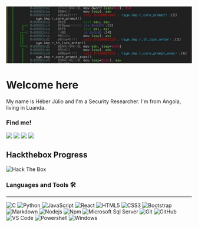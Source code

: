 <p align="center">
  <img src="./background.jpg">
</p>

# Welcome here

My name is Héber Júlio and I'm a Security Researcher. I'm from Angola, living in Luanda.

### Find me!
[<img src='https://cdn.jsdelivr.net/npm/simple-icons@3.0.1/icons/github.svg' height='40'>](https://github.com/kurogai)
[<img src='https://cdn.jsdelivr.net/npm/simple-icons@3.0.1/icons/linkedin.svg' height='40'>](https://www.linkedin.com/in/h%C3%A9ber-j%C3%BAlio-496120190/)
[<img src='https://cdn.jsdelivr.net/npm/simple-icons@3.0.1/icons/twitter.svg' height='40'>](https://twitter.com/kurogai_pwn)
[<img src='https://cdn.jsdelivr.net/npm/simple-icons@3.0.1/icons/hackerone.svg' height='40'>](https://hackerone.com/kurogai/)

## Hackthebox Progress
<img src="http://www.hackthebox.eu/badge/image/290062" alt="Hack The Box">

### Languages and Tools 🛠 
---
![C](http://img.shields.io/badge/-C-A8B9CC?style=flat-square&logo=c&logoColor=ffffff)
![Python](http://img.shields.io/badge/-Python-3776AB?style=flat-square&logo=python&logoColor=ffffff)
![JavaScript](https://img.shields.io/badge/-JavaScript-%23F7DF1C?style=flat-square&logo=javascript&logoColor=000000&labelColor=%23F7DF1C&color=%23FFCE5A)
![React](https://img.shields.io/badge/-React-61DAFB?style=flat-square&logo=react&logoColor=ffffff)
![HTML5](https://img.shields.io/badge/-HTML5-%23E44D27?style=flat-square&logo=html5&logoColor=ffffff)
![CSS3](https://img.shields.io/badge/-CSS3-%231572B6?style=flat-square&logo=css3)
![Bootstrap](https://img.shields.io/badge/-Bootstrap-563D7C?style=flat-square&logo=Bootstrap)
![Markdown](https://img.shields.io/badge/-Markdown-000000?style=flat-square&logo=markdown)
![Nodejs](https://img.shields.io/badge/-Nodejs-339933?style=flat-square&logo=Node.js&logoColor=ffffff)
![Npm](https://img.shields.io/badge/-npm-CB3837?style=flat-square&logo=npm)
![Microsoft Sql Server](https://img.shields.io/badge/-Sql%20Server-CC2927?style=flat-square&logo=microsoft-sql-server&logoColor=ffffff)
![Git](https://img.shields.io/badge/-Git-%23F05032?style=flat-square&logo=git&logoColor=%23ffffff)
![GitHub](https://img.shields.io/badge/-GitHub-181717?style=flat-square&logo=github)
![VS Code](http://img.shields.io/badge/-VS%20Code-007ACC?style=flat-square&logo=visual-studio-code&logoColor=ffffff)
![Powershell](http://img.shields.io/badge/-Powershell-5391FE?style=flat-square&logo=powershell&logoColor=ffffff)
![Windows](http://img.shields.io/badge/-Windows-0078D6?style=flat-square&logo=windows&logoColor=ffffff)
